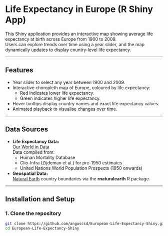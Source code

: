 # Life Expectancy in Europe (R Shiny App)

This Shiny application provides an interactive map showing average life expectancy at birth across Europe from 1900 to 2009.  
Users can explore trends over time using a year slider, and the map dynamically updates to display country-level life expectancy.

---

## Features
- Year slider to select any year between 1900 and 2009.
- Interactive choropleth map of Europe, coloured by life expectancy:
  - Red indicates lower life expectancy.
  - Green indicates higher life expectancy.
- Hover tooltips display country names and exact life expectancy values.
- Animated playback to visualise changes over time.

---

## Data Sources
- **Life Expectancy Data:**  
  [Our World in Data](https://ourworldindata.org/life-expectancy)  
  Data compiled from:
  - Human Mortality Database  
  - Clio-Infra (Zijdeman et al.) for pre-1950 estimates  
  - United Nations World Population Prospects (1950 onwards)
- **Geospatial Data:**  
  [Natural Earth](https://www.naturalearthdata.com/) country boundaries via the **rnaturalearth** R package.

---

## Installation and Setup

### 1. Clone the repository
```bash
git clone https://github.com/anguscsd/European-Life-Expectancy-Shiny.git
cd European-Life-Expectancy-Shiny



